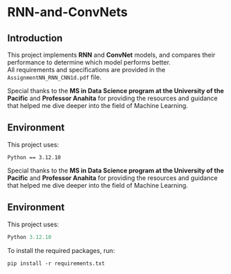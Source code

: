 # RNN-and-ConvNets
## Introduction


This project implements **RNN** and **ConvNet** models, and compares their performance to determine which model performs better.  
All requirements and specifications are provided in the `AssignmentNN_RNN_CNN1d.pdf` file.

Special thanks to the **MS in Data Science program at the University of the Pacific** and **Professor Anahita** for providing the resources and guidance that helped me dive deeper into the field of Machine Learning.

## Environment

This project uses:
```
Python == 3.12.10
```

Special thanks to the **MS in Data Science program at the University of the Pacific** and **Professor Anahita** for providing the resources and guidance that helped me dive deeper into the field of Machine Learning.

## Environment

This project uses:

```python
Python 3.12.10
```

To install the required packages, run:
```
pip install -r requirements.txt
```
